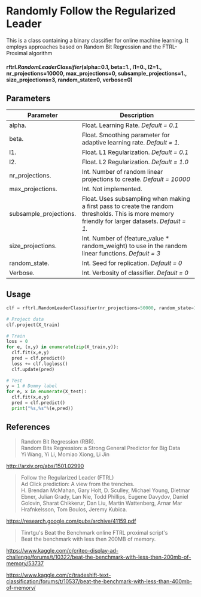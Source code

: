 # Randomly Follow the Regularized Leader

This is a class containing a binary classifier for online machine learning. It employs approaches based on Random Bit Regression and the FTRL-Proximal algorithm

#### **rftrl**.*RandomLeaderClassifier*(alpha=0.1, beta=1., l1=0., l2=1., nr_projections=10000, max_projections=0, subsample_projections=1., size_projections=3, random_state=0, verbose=0)
					
## Parameters

Parameter | Description
--- | ---
alpha. | Float. Learning Rate. *Default = 0.1*
beta. | Float. Smoothing parameter for adaptive learning rate. *Default = 1.*
l1. | Float. L1 Regularization. *Default = 0.1*
l2. | Float. L2 Regularization. *Default = 1.0*
nr_projections. | Int. Number of random linear projections to create. *Default = 10000*
max_projections. | Int. Not implemented.
subsample_projections. | Float. Uses subsampling when making a first pass to create the random thresholds. This is more memory friendly for larger datasets. *Default = 1.*
size_projections. | Int. Number of (feature_value * random_weight) to use in the random linear functions. *Default = 3*
random_state. | Int. Seed for replication. *Default = 0*
Verbose. | Int. Verbosity of classifier. *Default = 0*

## Usage

```python
clf = rftrl.RandomLeaderClassifier(nr_projections=50000, random_state=1, size_projections=3)
  
# Project data
clf.project(X_train)
  
# Train
loss = 0
for e, (x,y) in enumerate(zip(X_train,y)):
  clf.fit(x,e,y)
  pred = clf.predict()
  loss += clf.logloss()
  clf.update(pred)
  
# Test
y = 1 # Dummy label
for e, x in enumerate(X_test):
  clf.fit(x,e,y)
  pred = clf.predict()
  print("%s,%s"%(e,pred))
```

## References

> Random Bit Regression (RBR).  
> Random Bits Regression: a Strong General Predictor for Big Data  
> Yi Wang, Yi Li, Momiao Xiong, Li Jin

http://arxiv.org/abs/1501.02990
	
> Follow the Regularized Leader (FTRL)  
> Ad Click prediction: A view from the trenches.  
> H. Brendan McMahan, Gary Holt, D. Sculley, Michael Young, Dietmar Ebner, Julian Grady, Lan Nie, Todd Phillips, Eugene Davydov, Daniel Golovin, Sharat Chikkerur, Dan Liu, Martin Wattenberg, Arnar Mar Hrafnkelsson, Tom Boulos, Jeremy Kubica.

https://research.google.com/pubs/archive/41159.pdf

> Tinrtgu's Beat the Benchmark online FTRL proximal script's  
> Beat the benchmark with less then 200MB of memory.

https://www.kaggle.com/c/criteo-display-ad-challenge/forums/t/10322/beat-the-benchmark-with-less-then-200mb-of-memory/53737

https://www.kaggle.com/c/tradeshift-text-classification/forums/t/10537/beat-the-benchmark-with-less-than-400mb-of-memory/